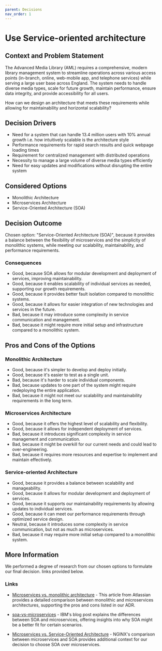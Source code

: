 ```yaml
---
parent: Decisions
nav_order: 1
---
```


# Use Service-oriented architecture

## Context and Problem Statement

The Advanced Media Library (AML) requires a comprehensive, modern library management system to streamline operations across various access points (in-branch, online, web-mobile app, and telephone services) while serving a large user base across England. The system needs to handle diverse media types, scale for future growth, maintain performance, ensure data integrity, and provide accessibility for all users.

How can we design an architecture that meets these requirements while allowing for maintainability and horizontal scalability?

## Decision Drivers

- Need for a system that can handle 13.4 million users with 10% annual growth i.e. how intuitively scalable is the architecture style
- Performance requirements for rapid search results and quick webpage loading times
- Requirement for centralized management with distributed operations
- Necessity to manage a large volume of diverse media types efficiently
- Need for easy updates and modifications without disrupting the entire system

## Considered Options

- Monolithic Architecture
- Microservices Architecture
- Service-Oriented Architecture (SOA)

## Decision Outcome

Chosen option: "Service-Oriented Architecture (SOA)", because it provides a balance between the flexibility of microservices and the simplicity of monolithic systems, while meeting our scalability, maintainability, and performance requirements.

### Consequences

- Good, because SOA allows for modular development and deployment of services, improving maintainability.
- Good, because it enables scalability of individual services as needed, supporting our growth requirements.
- Good, because it provides better fault isolation compared to monolithic systems.
- Good, because it allows for easier integration of new technologies and services in the future.
- Bad, because it may introduce some complexity in service communication and management.
- Bad, because it might require more initial setup and infrastructure compared to a monolithic system.

## Pros and Cons of the Options

### Monolithic Architecture

- Good, because it's simpler to develop and deploy initially.
- Good, because it's easier to test as a single unit.
- Bad, because it's harder to scale individual components.
- Bad, because updates to one part of the system might require redeploying the entire application.
- Bad, because it might not meet our scalability and maintainability requirements in the long term.

### Microservices Architecture

- Good, because it offers the highest level of scalability and flexibility.
- Good, because it allows for independent deployment of services.
- Bad, because it introduces significant complexity in service management and communication.
- Bad, because it might be overkill for our current needs and could lead to over-engineering.
- Bad, because it requires more resources and expertise to implement and maintain effectively.

### Service-oriented Architecture

- Good, because it provides a balance between scalability and manageability.
- Good, because it allows for modular development and deployment of services.
- Good, because it supports our maintainability requirements by allowing updates to individual services.
- Good, because it can meet our performance requirements through optimized service design.
- Neutral, because it introduces some complexity in service communication, but not as much as microservices.
- Bad, because it may require more initial setup compared to a monolithic system.

## More Information

We performed a degree of research from our chosen options to formulate our final decision. links provided below.

### Links

- [Microservices vs. monolithic architecture](https://www.atlassian.com/microservices/microservices-architecture/microservices-vs-monolith) - This article from Atlassian provides a detailed comparison between monolithic and microservices architectures, supporting the pros and cons listed in our ADR.

- [soa-vs-microservices](https://www.ibm.com/think/topics/soa-vs-microservices) - IBM's blog post explains the differences between SOA and microservices, offering insights into why SOA might be a better fit for certain scenarios.

- [Microservices vs. Service-Oriented Architecture](https://www.f5.com/content/dam/f5/corp/global/pdf/ebooks/Microservices_vs_SOA_NGINX.pdf) - NGINX's comparison between microservices and SOA provides additional context for our decision to choose SOA over microservices.

